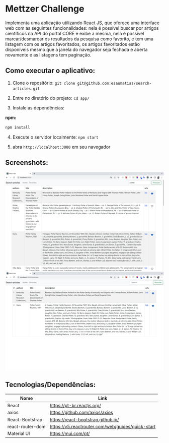# Mettzer Challenge

Implementa uma aplicação utilizando React JS, que oferece uma interface web com as seguintes funcionalidades:
nela é possível buscar por artigos científicos na API do portal CORE e exibe a mesma, nela é possível marcar/desmarcar os resultados da pesquisa como favorito, e tem uma listagem com os artigos favoritados, os artigos favoritados estão disponíveis mesmo que a janela do navegador seja fechada e aberta novamente e as listagens tem paginação.

## Como executar o aplicativo:

1) Clone o repositório: `git clone git@github.com:esaumatias/search-articles.git`

2) Entre no diretório do projeto: `cd app/`

3) Instale as dependências:

**npm:**

```bash
npm install
```

4) Execute o servidor localmente: `npm start`

5) abra `http://localhost:3000` em seu navegador

## Screenshots:
![Home Page](/app/src/Screenshots/home.png)
![Favorites Page](/app/src/Screenshots/favorites.png)

## Tecnologias/Dependências:

| Nome | Link |
| -- | -- |
| React | https://pt-br.reactjs.org/ |
| axios | https://github.com/axios/axios |
| React-Bootstrap | https://react-bootstrap.github.io/ |
| react-router-dom | https://v5.reactrouter.com/web/guides/quick-start |
| Material UI | https://mui.com/pt/ |